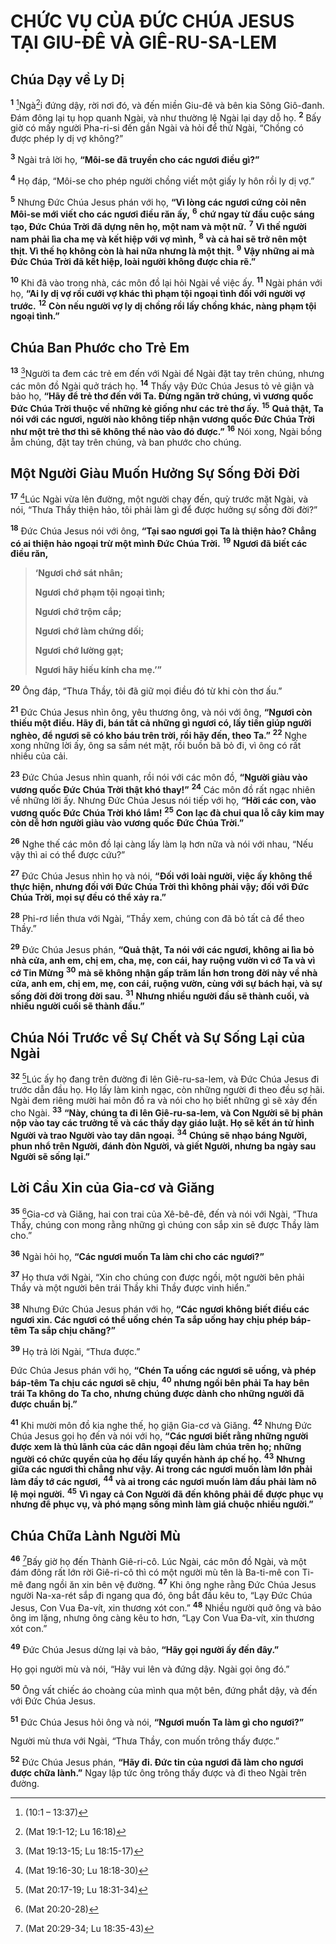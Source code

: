 # CHỨC VỤ CỦA ÐỨC CHÚA JESUS TẠI GIU-ÐÊ VÀ GIÊ-RU-SA-LEM

## Chúa Dạy về Ly Dị
<sup><b>1</b></sup> [^1@-a3bbfbdc-0825-4235-b0ca-1f8a8515aeae]Ngà[^2@-a3bbfbdc-0825-4235-b0ca-1f8a8515aeae]i đứng dậy, rời nơi đó, và đến miền Giu-đê và bên kia Sông Giô-đanh. Ðám đông lại tụ họp quanh Ngài, và như thường lệ Ngài lại dạy dỗ họ. <sup><b>2</b></sup> Bấy giờ có mấy người Pha-ri-si đến gần Ngài và hỏi để thử Ngài, “Chồng có được phép ly dị vợ không?”

<sup><b>3</b></sup> Ngài trả lời họ, **“Môi-se đã truyền cho các ngươi điều gì?”**

<sup><b>4</b></sup> Họ đáp, “Môi-se cho phép người chồng viết một giấy ly hôn rồi ly dị vợ.”

<sup><b>5</b></sup> Nhưng Ðức Chúa Jesus phán với họ, **“Vì lòng các ngươi cứng cỏi nên Môi-se mới viết cho các ngươi điều răn ấy,** <sup><b>6</b></sup> **chứ ngay từ đầu cuộc sáng tạo, Ðức Chúa Trời đã dựng nên họ, một nam và một nữ.** <sup><b>7</b></sup> **Vì thế người nam phải lìa cha mẹ và kết hiệp với vợ mình,** <sup><b>8</b></sup> **và cả hai sẽ trở nên một thịt. Vì thế họ không còn là hai nữa nhưng là một thịt.** <sup><b>9</b></sup> **Vậy những ai mà Ðức Chúa Trời đã kết hiệp, loài người không được chia rẽ.”**

<sup><b>10</b></sup> Khi đã vào trong nhà, các môn đồ lại hỏi Ngài về việc ấy. <sup><b>11</b></sup> Ngài phán với họ, **“Ai ly dị vợ rồi cưới vợ khác thì phạm tội ngoại tình đối với người vợ trước.** <sup><b>12</b></sup> **Còn nếu người vợ ly dị chồng rồi lấy chồng khác, nàng phạm tội ngoại tình.”**

## Chúa Ban Phước cho Trẻ Em
<sup><b>13</b></sup> [^3@-a3bbfbdc-0825-4235-b0ca-1f8a8515aeae]Người ta đem các trẻ em đến với Ngài để Ngài đặt tay trên chúng, nhưng các môn đồ Ngài quở trách họ. <sup><b>14</b></sup> Thấy vậy Ðức Chúa Jesus tỏ vẻ giận và bảo họ, **“Hãy để trẻ thơ đến với Ta. Ðừng ngăn trở chúng, vì vương quốc Ðức Chúa Trời thuộc về những kẻ giống như các trẻ thơ ấy.** <sup><b>15</b></sup> **Quả thật, Ta nói với các ngươi, người nào không tiếp nhận vương quốc Ðức Chúa Trời như một trẻ thơ thì sẽ không thể nào vào đó được.”** <sup><b>16</b></sup> Nói xong, Ngài bồng ẵm chúng, đặt tay trên chúng, và ban phước cho chúng.

## Một Người Giàu Muốn Hưởng Sự Sống Ðời Ðời
<sup><b>17</b></sup> [^4@-a3bbfbdc-0825-4235-b0ca-1f8a8515aeae]Lúc Ngài vừa lên đường, một người chạy đến, quỳ trước mặt Ngài, và nói, “Thưa Thầy thiện hảo, tôi phải làm gì để được hưởng sự sống đời đời?”

<sup><b>18</b></sup> Ðức Chúa Jesus nói với ông, **“Tại sao ngươi gọi Ta là thiện hảo? Chẳng có ai thiện hảo ngoại trừ một mình Ðức Chúa Trời.** <sup><b>19</b></sup> **Ngươi đã biết các điều răn,**

> **‘Ngươi chớ sát nhân;**
> 
> **Ngươi chớ phạm tội ngoại tình;**
> 
> **Ngươi chớ trộm cắp;**
> 
> **Ngươi chớ làm chứng dối;**
> 
> **Ngươi chớ lường gạt;**
> 
> **Ngươi hãy hiếu kính cha mẹ.’”**

<sup><b>20</b></sup> Ông đáp, “Thưa Thầy, tôi đã giữ mọi điều đó từ khi còn thơ ấu.”

<sup><b>21</b></sup> Ðức Chúa Jesus nhìn ông, yêu thương ông, và nói với ông, **“Ngươi còn thiếu một điều. Hãy đi, bán tất cả những gì ngươi có, lấy tiền giúp người nghèo, để ngươi sẽ có kho báu trên trời, rồi hãy đến, theo Ta.”** <sup><b>22</b></sup> Nghe xong những lời ấy, ông sa sầm nét mặt, rồi buồn bã bỏ đi, vì ông có rất nhiều của cải.

<sup><b>23</b></sup> Ðức Chúa Jesus nhìn quanh, rồi nói với các môn đồ, **“Người giàu vào vương quốc Ðức Chúa Trời thật khó thay!”** <sup><b>24</b></sup> Các môn đồ rất ngạc nhiên về những lời ấy. Nhưng Ðức Chúa Jesus nói tiếp với họ, **“Hỡi các con, vào vương quốc Ðức Chúa Trời khó lắm!** <sup><b>25</b></sup> **Con lạc đà chui qua lỗ cây kim may còn dễ hơn người giàu vào vương quốc Ðức Chúa Trời.”**

<sup><b>26</b></sup> Nghe thế các môn đồ lại càng lấy làm lạ hơn nữa và nói với nhau, “Nếu vậy thì ai có thể được cứu?”

<sup><b>27</b></sup> Ðức Chúa Jesus nhìn họ và nói, **“Ðối với loài người, việc ấy không thể thực hiện, nhưng đối với Ðức Chúa Trời thì không phải vậy; đối với Ðức Chúa Trời, mọi sự đều có thể xảy ra.”**

<sup><b>28</b></sup> Phi-rơ liền thưa với Ngài, “Thầy xem, chúng con đã bỏ tất cả để theo Thầy.”

<sup><b>29</b></sup> Ðức Chúa Jesus phán, **“Quả thật, Ta nói với các ngươi, không ai lìa bỏ nhà cửa, anh em, chị em, cha, mẹ, con cái, hay ruộng vườn vì cớ Ta và vì cớ Tin Mừng** <sup><b>30</b></sup> **mà sẽ không nhận gấp trăm lần hơn trong đời này về nhà cửa, anh em, chị em, mẹ, con cái, ruộng vườn, cùng với sự bách hại, và sự sống đời đời trong đời sau.** <sup><b>31</b></sup> **Nhưng nhiều người đầu sẽ thành cuối, và nhiều người cuối sẽ thành đầu.”**

## Chúa Nói Trước về Sự Chết và Sự Sống Lại của Ngài
<sup><b>32</b></sup> [^5@-a3bbfbdc-0825-4235-b0ca-1f8a8515aeae]Lúc ấy họ đang trên đường đi lên Giê-ru-sa-lem, và Ðức Chúa Jesus đi trước dẫn đầu họ. Họ lấy làm kinh ngạc, còn những người đi theo đều sợ hãi. Ngài đem riêng mười hai môn đồ ra và nói cho họ biết những gì sẽ xảy đến cho Ngài. <sup><b>33</b></sup> **“Này, chúng ta đi lên Giê-ru-sa-lem, và Con Người sẽ bị phản nộp vào tay các trưởng tế và các thầy dạy giáo luật. Họ sẽ kết án tử hình Người và trao Người vào tay dân ngoại.** <sup><b>34</b></sup> **Chúng sẽ nhạo báng Người, phun nhổ trên Người, đánh đòn Người, và giết Người, nhưng ba ngày sau Người sẽ sống lại.”**

## Lời Cầu Xin của Gia-cơ và Giăng
<sup><b>35</b></sup> [^6@-a3bbfbdc-0825-4235-b0ca-1f8a8515aeae]Gia-cơ và Giăng, hai con trai của Xê-bê-đê, đến và nói với Ngài, “Thưa Thầy, chúng con mong rằng những gì chúng con sắp xin sẽ được Thầy làm cho.”

<sup><b>36</b></sup> Ngài hỏi họ, **“Các ngươi muốn Ta làm chi cho các ngươi?”**

<sup><b>37</b></sup> Họ thưa với Ngài, “Xin cho chúng con được ngồi, một người bên phải Thầy và một người bên trái Thầy khi Thầy được vinh hiển.”

<sup><b>38</b></sup> Nhưng Ðức Chúa Jesus phán với họ, **“Các ngươi không biết điều các ngươi xin. Các ngươi có thể uống chén Ta sắp uống hay chịu phép báp-têm Ta sắp chịu chăng?”**

<sup><b>39</b></sup> Họ trả lời Ngài, “Thưa được.”

Ðức Chúa Jesus phán với họ, **“Chén Ta uống các ngươi sẽ uống, và phép báp-têm Ta chịu các ngươi sẽ chịu,** <sup><b>40</b></sup> **nhưng ngồi bên phải Ta hay bên trái Ta không do Ta cho, nhưng chúng được dành cho những người đã được chuẩn bị.”**

<sup><b>41</b></sup> Khi mười môn đồ kia nghe thế, họ giận Gia-cơ và Giăng. <sup><b>42</b></sup> Nhưng Ðức Chúa Jesus gọi họ đến và nói với họ, **“Các ngươi biết rằng những người được xem là thủ lãnh của các dân ngoại đều làm chúa trên họ; những người có chức quyền của họ đều lấy quyền hành áp chế họ.** <sup><b>43</b></sup> **Nhưng giữa các ngươi thì chẳng như vậy. Ai trong các ngươi muốn làm lớn phải làm đầy tớ các ngươi,** <sup><b>44</b></sup> **và ai trong các ngươi muốn làm đầu phải làm nô lệ mọi người.** <sup><b>45</b></sup> **Vì ngay cả Con Người đã đến không phải để được phục vụ nhưng để phục vụ, và phó mạng sống mình làm giá chuộc nhiều người.”**

## Chúa Chữa Lành Người Mù
<sup><b>46</b></sup> [^7@-a3bbfbdc-0825-4235-b0ca-1f8a8515aeae]Bấy giờ họ đến Thành Giê-ri-cô. Lúc Ngài, các môn đồ Ngài, và một đám đông rất lớn rời Giê-ri-cô thì có một người mù tên là Ba-ti-mê con Ti-mê đang ngồi ăn xin bên vệ đường. <sup><b>47</b></sup> Khi ông nghe rằng Ðức Chúa Jesus người Na-xa-rét sắp đi ngang qua đó, ông bắt đầu kêu to, “Lạy Ðức Chúa Jesus, Con Vua Ða-vít, xin thương xót con.” <sup><b>48</b></sup> Nhiều người quở ông và bảo ông im lặng, nhưng ông càng kêu to hơn, “Lạy Con Vua Ða-vít, xin thương xót con.”

<sup><b>49</b></sup> Ðức Chúa Jesus dừng lại và bảo, **“Hãy gọi người ấy đến đây.”**

Họ gọi người mù và nói, “Hãy vui lên và đứng dậy. Ngài gọi ông đó.”

<sup><b>50</b></sup> Ông vất chiếc áo choàng của mình qua một bên, đứng phắt dậy, và đến với Ðức Chúa Jesus.

<sup><b>51</b></sup> Ðức Chúa Jesus hỏi ông và nói, **“Ngươi muốn Ta làm gì cho ngươi?”**

Người mù thưa với Ngài, “Thưa Thầy, con muốn trông thấy được.”

<sup><b>52</b></sup> Ðức Chúa Jesus phán, **“Hãy đi. Ðức tin của ngươi đã làm cho ngươi được chữa lành.”** Ngay lập tức ông trông thấy được và đi theo Ngài trên đường.

[^1@-a3bbfbdc-0825-4235-b0ca-1f8a8515aeae]: (10:1 – 13:37)
[^2@-a3bbfbdc-0825-4235-b0ca-1f8a8515aeae]: (Mat 19:1-12; Lu 16:18)
[^3@-a3bbfbdc-0825-4235-b0ca-1f8a8515aeae]: (Mat 19:13-15; Lu 18:15-17)
[^4@-a3bbfbdc-0825-4235-b0ca-1f8a8515aeae]: (Mat 19:16-30; Lu 18:18-30)
[^5@-a3bbfbdc-0825-4235-b0ca-1f8a8515aeae]: (Mat 20:17-19; Lu 18:31-34)
[^6@-a3bbfbdc-0825-4235-b0ca-1f8a8515aeae]: (Mat 20:20-28)
[^7@-a3bbfbdc-0825-4235-b0ca-1f8a8515aeae]: (Mat 20:29-34; Lu 18:35-43)